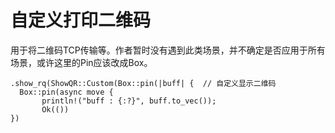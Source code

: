 自定义打印二维码
==============

用于将二维码TCP传输等。作者暂时没有遇到此类场景，并不确定是否应用于所有场景，或许这里的Pin应该改成Box<dyn trait>。

  ```
  .show_rq(ShowQR::Custom(Box::pin(|buff| {  // 自定义显示二维码
    Box::pin(async move {
         println!("buff : {:?}", buff.to_vec());
         Ok(())
  })
  ```